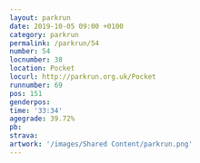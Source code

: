 ```yaml
---
layout: parkrun
date: 2019-10-05 09:00 +0100
category: parkrun
permalink: /parkrun/54
number: 54
locnumber: 38
location: Pocket
locurl: http://parkrun.org.uk/Pocket
runnumber: 69
pos: 151
genderpos: 
time: '33:34'
agegrade: 39.72%
pb: 
strava: 
artwork: '/images/Shared Content/parkrun.png'
---
```

